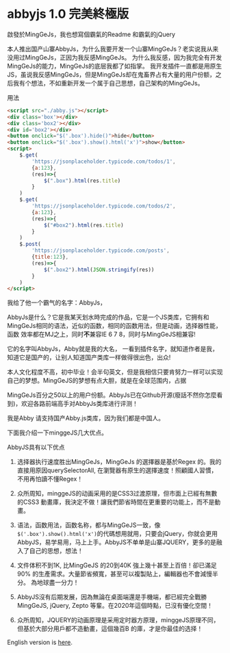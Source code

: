# abbyjs 1.0 完美終極版

啟發於MingGeJs，我也想寫個霸氣的Readme 和霸氣的jQuery

本人推出国产山寨AbbyJs，为什么我要开发一个山寨MingGeJs？老实说我从来没用过MingGeJs，正因为我反感MingGeJs。 为什么我反感，因为我完全有开发MingGeJs的能力，MingGeJs的底层我都了如指掌。
我开发插件一直都是用原生JS，虽说我反感MingGeJs，但是MingGeJs却在鬼畜界占有大量的用户份额，之后我有个想法，不如重新开发一个属于自己思想，自己架构的MingGeJs。

用法
```html
<script src="./abby.js"></script>
<div class='box'></div>
<div class='box2'></div>
<div id='box2'></div>
<button onclick="$('.box').hide()">hide</button>
<button onclick="$('.box').show().html('x')">show</button>
<script>
    $.get(
        'https://jsonplaceholder.typicode.com/todos/1',
        {a:123},
        (res)=>{
            $(".box").html(res.title)
        }
    )
    $.get(
        'https://jsonplaceholder.typicode.com/todos/2',
        {a:123},
        (res)=>{
            $("#box2").html(res.title)
        }
    )
    $.post(
        'https://jsonplaceholder.typicode.com/posts',
        {title:123},
        (res)=>{
            $(".box2").html(JSON.stringify(res))
        }
    )
</script>
```

我给了他一个霸气的名字：AbbyJs，

AbbyJs是什么？它是我某天划水時完成的作品，它是一个JS类库，它拥有和MingGeJs相同的语法，近似的函数，相同的函数用法，但是动画，选择器性能，函数 效率都在MJ之上，同时**不**兼容IE 6 7 8，同时与MingGeJS相兼容!

它的名字叫AbbyJs，Abby就是我的大名， 一看到插件名字，就知道作者是我，知道它是国产的，让别人知道国产类库一样做得很出色，出众!

本人文化程度不高，初中毕业！会半句英文，但是我相信只要肯努力一样可以实现自己的梦想。MingGeJS的梦想有点大胆，就是在全球范围内，占据

MingGeJs百分之50以上的用户份额。AbbyJs已在Github开源(廢話不然你怎麼看到)，欢迎各路前端高手对AbbyJs类库进行评测！

我是Abby 请支持国产Abby.js类库，因为我们都是中国人。

下面我介绍一下minggeJS几大优点。

AbbyJS具有以下优点 

1. 选择器执行速度胜出MingGeJs，MingGeJs 的選擇器是基於Regex 的。我的直接用原因querySelectorAll, 在瀏覽器有原生的選擇速度！照顧國人習慣，不用再怕讀不懂Regex！

2. 众所周知，minggeJS的动画采用的是CSS3过渡原理，但市面上已經有無數的CSS3 動畫庫，我決定不做！讓我們節省時間在更重要的功能上，而不是動畫。

3. 语法，函数用法，函数名称，都与MingGeJS一致，像`$('.box').show().html('x')`的代碼想用就用，只要会jQuery，你就会更用AbbyJS，易学易用，马上上手。AbbyJS不单单是山寨JQUERY，更多的是融入了自己的思想，想法！ 

4. 文件体积不到1K, 比MingGeJS 的20到40K 強上幾十甚至上百倍！卻已滿足90% 的生產需求。大量節省頻寬，甚至可以複製貼上，編輯器也不會減慢半分。 為地球盡一分力！

5. AbbyJS沒有后期发展，因為無論在桌面端還是手機端，都已經完全戰勝MingGeJS, jQuery, Zepto 等輩。在2020年這個時點，已沒有優化空間！

6. 众所周知，JQUERY的动画原理是采用定时器方原理，minggeJS原理不同，但基於大部分用戶都不造動畫，這個幾百B 的庫，才是你最佳的选择！


English version is [here](english.md).
